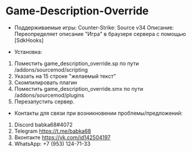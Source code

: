 # Game-Description-Override
- Поддерживаемые игры: Counter-Strike: Source v34
Описание: Переопределяет описание "Игра" в браузере сервера с помощью [SdkHooks]

- Установка:
1. Поместить game_description_override.sp по пути /addons/sourcemod/scripting 
2. Указать на 15 строке "желаемый текст"
3. Скомпилировать плагин
4. Поместить game_description_override.smx по пути /addons/sourcemod/plugins
5. Перезапустить сервер.

- Контакты для связи при возникновении проблемы/предложений:

1. Discord babka68#4072
2. Telegram https://t.me/babka68
3. Вконтакте https://vk.com/id142504197
4. WhatsApp: +7 (953) 124-71-33
